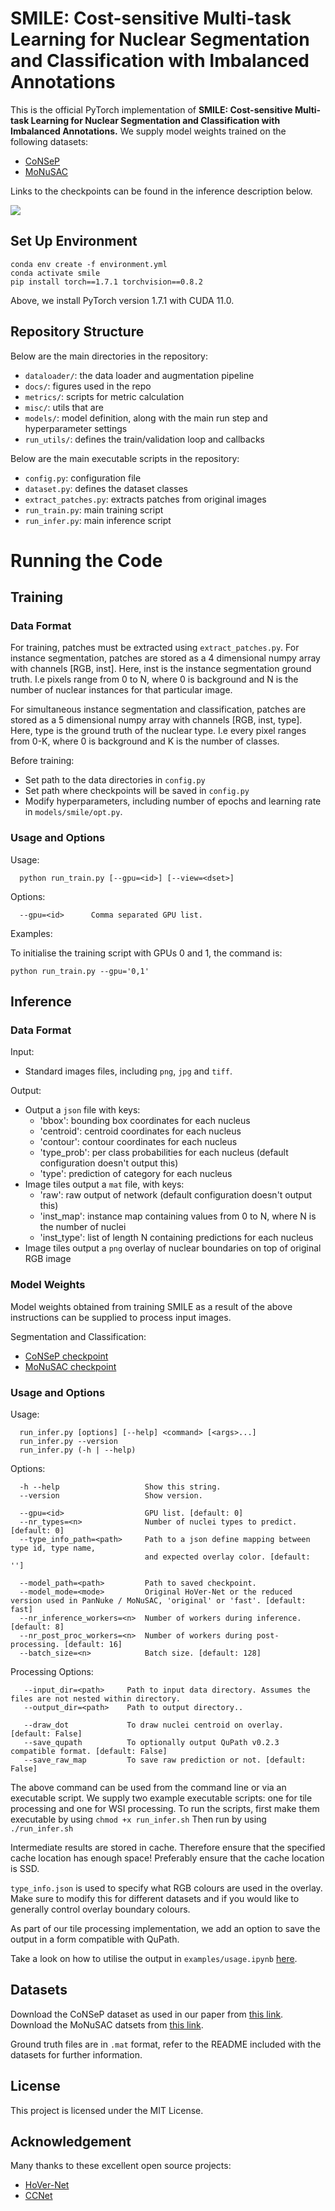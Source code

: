 # SMILE: Cost-sensitive Multi-task Learning for Nuclear Segmentation and Classification with Imbalanced Annotations


This is the official PyTorch implementation of **SMILE: Cost-sensitive Multi-task Learning for Nuclear Segmentation and Classification with Imbalanced Annotations.**  We supply model weights trained on the following datasets:

- [CoNSeP](https://www.sciencedirect.com/science/article/pii/S1361841519301045)
- [MoNuSAC](https://ieeexplore.ieee.org/abstract/document/8880654)

Links to the checkpoints can be found in the inference description below.

![](docs/diagram.png)

## Set Up Environment

```
conda env create -f environment.yml
conda activate smile
pip install torch==1.7.1 torchvision==0.8.2
```

Above, we install PyTorch version 1.7.1 with CUDA 11.0. 

## Repository Structure

Below are the main directories in the repository: 

- `dataloader/`: the data loader and augmentation pipeline
- `docs/`: figures used in the repo
- `metrics/`: scripts for metric calculation
- `misc/`: utils that are
- `models/`: model definition, along with the main run step and hyperparameter settings  
- `run_utils/`: defines the train/validation loop and callbacks 

Below are the main executable scripts in the repository:

- `config.py`: configuration file
- `dataset.py`: defines the dataset classes 
- `extract_patches.py`: extracts patches from original images
- `run_train.py`: main training script
- `run_infer.py`: main inference script

# Running the Code

## Training

### Data Format
For training, patches must be extracted using `extract_patches.py`. For instance segmentation, patches are stored as a 4 dimensional numpy array with channels [RGB, inst]. Here, inst is the instance segmentation ground truth. I.e pixels range from 0 to N, where 0 is background and N is the number of nuclear instances for that particular image. 

For simultaneous instance segmentation and classification, patches are stored as a 5 dimensional numpy array with channels [RGB, inst, type]. Here, type is the ground truth of the nuclear type. I.e every pixel ranges from 0-K, where 0 is background and K is the number of classes.

Before training:

- Set path to the data directories in `config.py`
- Set path where checkpoints will be saved  in `config.py`
- Modify hyperparameters, including number of epochs and learning rate in `models/smile/opt.py`.

### Usage and Options

Usage: <br />
```
  python run_train.py [--gpu=<id>] [--view=<dset>]
```

Options:
```
  --gpu=<id>      Comma separated GPU list.  
```

Examples:

To initialise the training script with GPUs 0 and 1, the command is:
```
python run_train.py --gpu='0,1' 
```

## Inference

### Data Format
Input: <br />
- Standard images files, including `png`, `jpg` and `tiff`.

Output: <br />
- Output a `json` file with keys:
    - 'bbox': bounding box coordinates for each nucleus
    - 'centroid': centroid coordinates for each nucleus
    - 'contour': contour coordinates for each nucleus 
    - 'type_prob': per class probabilities for each nucleus (default configuration doesn't output this)
    - 'type': prediction of category for each nucleus
- Image tiles output a `mat` file, with keys:
    - 'raw': raw output of network (default configuration doesn't output this)
    - 'inst_map': instance map containing values from 0 to N, where N is the number of nuclei
    - 'inst_type': list of length N containing predictions for each nucleus
 - Image tiles output a `png` overlay of nuclear boundaries on top of original RGB image

### Model Weights

Model weights obtained from training SMILE as a result of the above instructions can be supplied to process input images. 

Segmentation and Classification:
- [CoNSeP checkpoint](https://pan.baidu.com/s/1zcW8IT-S2t49P3WdKfe63A?pwd=fdva)
- [MoNuSAC checkpoint](https://pan.baidu.com/s/1u4n_N2eTdKJNlPLO1EaTjg?pwd=75hn)


### Usage and Options

Usage: <br />
```
  run_infer.py [options] [--help] <command> [<args>...]
  run_infer.py --version
  run_infer.py (-h | --help)
```

Options:
```
  -h --help                   Show this string.
  --version                   Show version.

  --gpu=<id>                  GPU list. [default: 0]
  --nr_types=<n>              Number of nuclei types to predict. [default: 0]
  --type_info_path=<path>     Path to a json define mapping between type id, type name, 
                              and expected overlay color. [default: '']

  --model_path=<path>         Path to saved checkpoint.
  --model_mode=<mode>         Original HoVer-Net or the reduced version used in PanNuke / MoNuSAC, 'original' or 'fast'. [default: fast]
  --nr_inference_workers=<n>  Number of workers during inference. [default: 8]
  --nr_post_proc_workers=<n>  Number of workers during post-processing. [default: 16]
  --batch_size=<n>            Batch size. [default: 128]
```

Processing Options: <br />
```
   --input_dir=<path>     Path to input data directory. Assumes the files are not nested within directory.
   --output_dir=<path>    Path to output directory..

   --draw_dot             To draw nuclei centroid on overlay. [default: False]
   --save_qupath          To optionally output QuPath v0.2.3 compatible format. [default: False]
   --save_raw_map         To save raw prediction or not. [default: False]
```


The above command can be used from the command line or via an executable script. We supply two example executable scripts: one for tile processing and one for WSI processing. To run the scripts, first make them executable by using `chmod +x run_infer.sh`  Then run by using `./run_infer.sh` 

Intermediate results are stored in cache. Therefore ensure that the specified cache location has enough space! Preferably ensure that the cache location is SSD.

`type_info.json` is used to specify what RGB colours are used in the overlay. Make sure to modify this for different datasets and if you would like to generally control overlay boundary colours.

As part of our tile processing implementation, we add an option to save the output in a form compatible with QuPath. 

Take a look on how to utilise the output in `examples/usage.ipynb` [here](https://github.com/panxipeng/nuclear_segandcls/blob/main/examples/usage.ipynb). 


## Datasets

Download the CoNSeP dataset as used in our paper from [this link](https://warwick.ac.uk/fac/sci/dcs/research/tia/data/hovernet/). <br />
Download the MoNuSAC datsets from [this link](https://github.com/panxipeng/nuclear_segandcls/blob/main/examples/usage.ipynb).  <br />

Ground truth files are in `.mat` format, refer to the README included with the datasets for further information. 


## License

This project is licensed under the MIT License.

## Acknowledgement

Many thanks to these excellent open source projects:
- [HoVer-Net](https://github.com/vqdang/hover_net)
- [CCNet](https://github.com/speedinghzl/CCNet)

